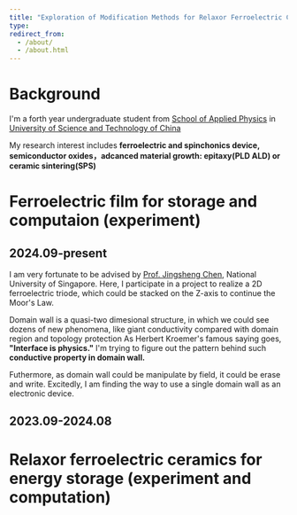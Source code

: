 ```yaml
---
title: "Exploration of Modification Methods for Relaxor Ferroelectric Ceramics for Energy Storage Applications"
type: 
redirect_from: 
  - /about/
  - /about.html
---
```



Background
=====
I'm a forth year undergraduate student from [School of Applied Physics](https://physics.ustc.edu.cn/main.htm) in [University of Science and Technology of China](https://www.ustc.edu.cn/)  

My research interest includes **ferroelectric and spinchonics device, semiconductor oxides，adcanced material growth: epitaxy(PLD ALD) or ceramic sintering(SPS)**

Ferroelectric film for storage and computaion (experiment)
======
2024.09-present
---
I am very fortunate to be advised by [Prof. Jingsheng Chen]([https://scholar.google.com.sg/citations?user=MRcUU1gAAAAJ&hl=en](https://cde.nus.edu.sg/mse/staff/chen-jingsheng/)), National University of Singapore. 
Here, I participate in a project to realize a 2D ferroelectric triode, which could be stacked on the Z-axis to continue the Moor's Law.

Domain wall is a quasi-two dimesional structure, in which we could see dozens of new phenomena, like giant conductivity compared with domain region and topology protection
As Herbert Kroemer's famous saying goes, **"Interface is physics."** I'm trying to figure out the pattern behind such **conductive property in domain wall.**  

Futhermore, as domain wall could be manipulate by field, it could be erase and write. Excitedly, I am finding the way to use a single domain wall as an electronic device.
 
2023.09-2024.08
---

Relaxor ferroelectric ceramics for energy storage (experiment and computation)
======
